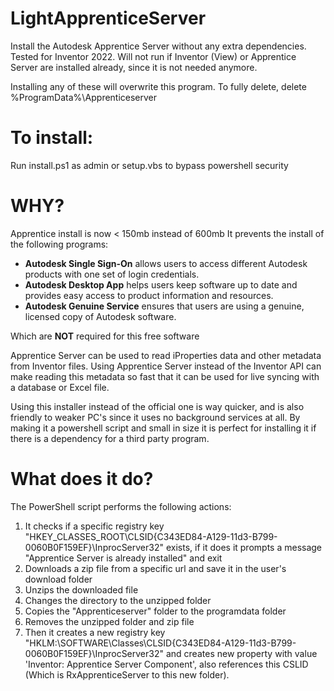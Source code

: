 # LightApprenticeServer
Install the Autodesk Apprentice Server without any extra dependencies. Tested for Inventor 2022. Will not run if Inventor (View) or Apprentice Server are installed already, since it is not needed anymore.

Installing any of these will overwrite this program. To fully delete, delete %ProgramData%\Apprenticeserver

# To install:
Run install.ps1 as admin or setup.vbs to bypass powershell security

# WHY?
Apprentice install is now < 150mb instead of 600mb
It prevents the install of the following programs:
- **Autodesk Single Sign-On** allows users to access different Autodesk products with one set of login credentials.
- **Autodesk Desktop App** helps users keep software up to date and provides easy access to product information and resources.
- **Autodesk Genuine Service** ensures that users are using a genuine, licensed copy of Autodesk software.

Which are **NOT** required for this free software

Apprentice Server can be used to read iProperties data and other metadata from Inventor files. Using Apprentice Server instead of the Inventor API can make reading this metadata so fast that it can be used for live syncing with a database or Excel file.

Using this installer instead of the official one is way quicker, and is also friendly to weaker PC's since it uses no background services at all. By making it a powershell script and small in size it is perfect for installing it if there is a dependency for a third party program.

# What does it do?

The PowerShell script performs the following actions:

1. It checks if a specific registry key "HKEY_CLASSES_ROOT\CLSID{C343ED84-A129-11d3-B799-0060B0F159EF}\InprocServer32" exists, if it does it prompts a message "Apprentice Server is already installed" and exit
2. Downloads a zip file from a specific url and save it in the user's download folder
3. Unzips the downloaded file
4. Changes the directory to the unzipped folder
5. Copies the "Apprenticeserver" folder to the programdata folder
6. Removes the unzipped folder and zip file
7. Then it creates a new registry key "HKLM:\SOFTWARE\Classes\CLSID{C343ED84-A129-11d3-B799-0060B0F159EF}\InprocServer32" and creates new property with value 'Inventor: Apprentice Server Component', also references this CSLID (Which is RxApprenticeServer to this new folder).

